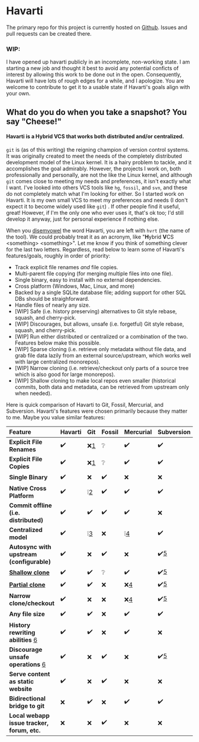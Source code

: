 # Havarti

The primary repo for this project is currently hosted on
[Github](https://github.com/hvrt-vcs/hvrt). Issues and pull requests can be
created there.

### WIP:
I have opened up havarti publicly in an incomplete, non-working state. 
I am starting a new job and thought it best to avoid any potential conficts
of interest by allowing this work to be done out in the open. Consequently,
Havarti will have lots of rough edges for a while, and I apologize. You are
welcome to contribute to get it to a usable state if Havarti's goals align
with your own.

## What do you do when you take a snapshot? You say "Cheese!"

#### Havarti is a Hybrid VCS that works both distributed and/or centralized.

`git` is (as of this writing) the reigning champion of version control systems. 
It was originally created to meet the needs of the
completely distributed development model of the Linux kernel. It is a hairy
problem to tackle, and it accomplishes the goal admirably. However, the projects I
work on, both professionally and personally, are not the like the Linux kernel, and although `git` comes close to
meeting my needs and preferences, it isn't exactly what I want. I've looked into
others VCS tools like `hg`, `fossil`, and `svn`, and these do not completely match what
I'm looking for either. So I started work on Havarti. It is my own small VCS to
meet my preferences and needs (I don't expect it to become widely used like
`git`) . If other people find it useful, great! However, if I'm the only one who
ever uses it, that's ok too; I'd still develop it anyway, just for personal
experience if nothing else.

When you [disemvowel](https://en.m.wiktionary.org/wiki/disemvowel) the word Havarti, you are left with `hvrt` (the name of
the tool). We could probably treat it as an acronym, like "**H**ybrid **V**CS
\<something\> \<something\>". Let me know if you think of something clever for
the last two letters. Regardless, read below to learn some of Havarti's
features/goals, roughly in order of priority:

* Track explicit file renames _and_ file copies.
* Multi-parent file copying (for merging multiple files into one file).
* Single binary, easy to install with no external dependencies.
* Cross platform (Windows, Mac, Linux, and more)
* Backed by a single SQLite database file; adding support for other SQL DBs should be straighforward.
* Handle files of nearly any size.
* [WIP] Safe (i.e. history preserving) alternatives to Git style rebase, squash,
  and cherry-pick.
* [WIP] Discourages, but allows, unsafe (i.e. forgetful) Git style rebase, squash,
  and cherry-pick.
* [WIP] Run either distributed or centralized or a combination of the two. Features below make this possible.
* [WIP] Sparse cloning (i.e. retrieve only metadata without file data, and grab file data lazily
  from an external source/upstream, which works well with large centralized monorepos).
* [WIP] Narrow cloning (i.e. retrieve/checkout only parts of a source tree
  which is also good for large monorepos).
* [WIP] Shallow cloning to make local repos even smaller (historical
  commits, both data and metadata, can be retrieved from upstream only when
  needed).

Here is quick comparison of Havarti to Git, Fossil, Mercurial, and Subversion.
Havarti's features were chosen primarily because they matter to me. Maybe you
value similar features:

| Feature                                     | Havarti | Git    | Fossil | Mercurial | Subversion |
|:--------------------------------------------|:--------|:-------|:-------|:----------|:-----------|
| **Explicit File Renames**                   | ✔️       | ❌[1][] | ❔      | ✔️         | ✔️          |
| **Explicit File Copies**                    | ✔️       | ❌[1][] | ❔      | ✔️         | ✔️          |
| **Single Binary**                           | ✔️       | ❌      | ✔️      | ❌         | ❌          |
| **Native Cross Platform**                   | ✔️       | ❕[2][] | ✔️      | ✔️         | ✔️          |
| **Commit offline (i.e. distributed)**       | ✔️       | ✔️      | ✔️      | ✔️         | ❌          |
| **Centralized model**                       | ✔️       | ❕[3][] | ❌      | ❕[4][]    | ✔️          |
| **Autosync with upstream (configurable)**   | ✔️       | ❌      | ✔️      | ❌         | ✔️[5][]     |
| [**Shallow clone**][9]                      | ✔️       | ✔️      | ❔      | ✔️         | ✔️[5][]     |
| [**Partial clone**][9]                      | ✔️       | ✔️      | ❌      | ❌[4][]    | ✔️[5][]     |
| **Narrow clone/checkout**                   | ✔️       | ❌      | ❌      | ❌[4][]    | ✔️[5][]     |
| **Any file size**                           | ✔️       | ✔️      | ❌      | ✔️         | ✔️          |
| **History rewriting abilities** [6][]       | ✔️       | ✔️      | ❌      | ✔️         | ❌          |
| **Discourage unsafe operations** [6][]      | ✔️       | ❌      | ✔️      | ❌         | ✔️[5][]     |
| **Serve content as static website**         | ✔️       | ❌      | ✔️      | ❌         | ❌          |
| **Bidirectional bridge to git**             | ❌       | ✔️      | ❌      | ✔️         | ✔️          |
| **Local webapp issue tracker, forum, etc.** | ❌       | ❌      | ✔️      | ❌         | ❌          |

[1]: # "Lazily calculated heuristically from tree snapshots. Can be wrong depending on CLI flags passed to `git blame` and/or amount of file changes between commits."
[2]: # "Windows support via a Posix compatibility layer."
[3]: # "Via shallow clones, partial clones, and extensions."
[4]: # "Via extensions."
[5]: # "All centralized VCSs have this behavior by design."
[6]: # "Havarti doesn't arbitrarily handicap users. But it doesn't encourage them to do unsafe things either."

[9]: https://github.blog/2020-12-21-get-up-to-speed-with-partial-clone-and-shallow-clone/
